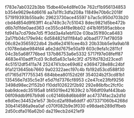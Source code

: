 f783e7ab0322b3bb
15dbe40e4d8fe03e
762cf1b956134853
b354e9629e4d6616
aa7a11fc3dfa208a
11849e70b6c2018f
571919393b55ba9c
29623730ace45597
b7ac5c950d703b20
cbd4d854d9f63ff1
4ca749c3c7c51043
8dec9821d5be472b
d6b7d1fde0aed363
ce355cd4f8e9bb02
d41b16f595acbbce
fd941a7cd79de7d5
ff3dd3a4a1ebf02e
03ba351f80ca6483
2a17fb04c179e94c
6d584821d11f84a0
a0bad1777ef78059
06c82e3565922db4
2bd6e24161cee4b3
20b33bb5e9a9ab18
c1078edabe984fd4
a6e2dd7675e50a19
603c9efa1c2811cf
04c3b5a68f776bed
137b86753a6e5332
5717f97e08feff87
4683e410adff7cd3
9c8d5a63c1a4c3f2
d751fd782d23ced1
4c51512df5411a74
2524741cbce69d62
e3694728e88c24bf
91a1213645bb7660
9a02322aec197c4b
fb192d53cd588f30
d17165d7f7755345
684bbea80152d26f
354024b2f3cd81b1
135456e7d35c5e3f
e5d7fd7376cf8953
c2e47ce23fbf9256
3498d98ec2f152b0
f10dd102622f2b92
292e86bfbc2fcf0c
bab9dcedc35195a8
bf45019e421639c2
b766df09af443bab
06f09ddb9f67b9d6
cc62146b8d6bb89f
ac47374fac2a2d1d
e8d0ec34452e1e57
3b0cd2af89a6ddf7
d073371060b4268d
30b414586a9ea0af
c070f082b9e3f030
e98daeb289d1fbeb
2d50cdfa016a62b0
da219ecb2d421ef9
